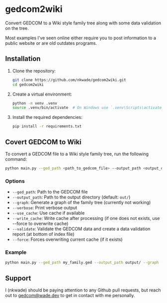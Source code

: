 # gedcom2wiki
Convert GEDCOM to a Wiki style family tree along with some data validation on the tree.

Most examples I've seen online either require you to post information to a public website or are old outdates programs. 

## Installation

1. Clone the repository:
    ```bash
    git clone https://github.com/nkwade/gedcom2wiki.git
    cd gedcom2wiki
    ```

2. Create a virtual environment:
    ```bash
    python -m venv .venv
    source .venv/bin/activate  # On Windows use `.venv\Scripts\activate`
    ```

3. Install the required dependencies:
    ```bash
    pip install -r requirements.txt
    ```

## Covert GEDCOM to Wiki

To convert a GEDCOM file to a Wiki style family tree, run the following command:

```bash
python main.py --ged_path <path_to_gedcom_file> --output_path <output_directory> [options]
```

### Options

- `--ged_path`: Path to the GEDCOM file
- `--output_path`: Path to the output directory (default: `out/`)
- `--graph`: Generate a graph of the family tree (currently not working)
- `--verbose`: Print verbose output
- `--use_cache`: Use cache if available
- `--write_cache`: Write cache after processing (if one does not exists, use --force to overwrite cache)
- `--validate`: Validate the GEDCOM data and create a data validation report (at bottom of index file)
- `--force`: Forces overwriting current cache (if it exists)

### Example

```bash
python main.py --ged_path my_family.ged --output_path output/ --graph --verbose
```

## Support

I (nkwade) should be paying attention to any Github pull requests, but reach out to gedcom@wade.dev to get in contact with me personally. 
